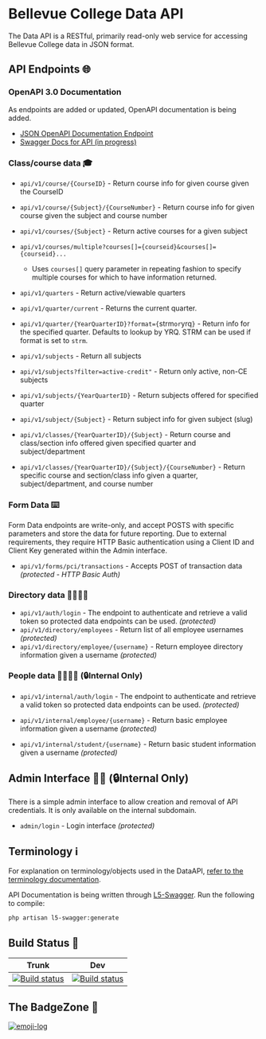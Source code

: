 # Bellevue College Data API

The Data API is a RESTful, primarily read-only web service for accessing Bellevue College data in JSON format.

## API Endpoints 🌐

### OpenAPI 3.0 Documentation
As endpoints are added or updated, OpenAPI documentation is being added.

- [JSON OpenAPI Documentation Endpoint](https://www2.bellevuecollege.edu/data/api/v1/docs/)
- [Swagger Docs for API (in progress)](https://www2.bellevuecollege.edu/data/documentation/)

### Class/course data 🎓

- `api/v1/course/{CourseID}` - Return course info for given course given the CourseID

- `api/v1/course/{Subject}/{CourseNumber}` - Return course info for given course given the subject and course number

- `api/v1/courses/{Subject}` - Return active courses for a given subject

- `api/v1/courses/multiple?courses[]={courseid}&courses[]={courseid}...`       
  - Uses `courses[]` query parameter in repeating fashion to specify multiple courses for which to have information returned.

- `api/v1/quarters` - Return active/viewable quarters

- `api/v1/quarter/current` - Returns the current quarter.
    
- `api/v1/quarter/{YearQuarterID}?format={`strm` or `yrq`}` - Return info for the specified quarter. Defaults to lookup by YRQ. STRM can be used if format is set to `strm`.

- `api/v1/subjects` - Return all subjects
- `api/v1/subjects?filter=active-credit"` - Return only active, non-CE subjects
- `api/v1/subjects/{YearQuarterID}` - Return subjects offered for specified quarter
- `api/v1/subject/{Subject}` - Return subject info for given subject (slug)

- `api/v1/classes/{YearQuarterID}/{Subject}` - Return course and class/section info offered given specified quarter and subject/department

- `api/v1/classes/{YearQuarterID}/{Subject}/{CourseNumber}` - Return specific course and section/class info given a quarter, subject/department, and course number

### Form Data ⌨️

Form Data endpoints are write-only, and accept POSTS with specific parameters and store the data for future reporting. Due to external requirements, they require HTTP Basic authentication using a Client ID and Client Key generated within the Admin interface.

- `api/v1/forms/pci/transactions` - Accepts POST of transaction data _(protected - HTTP Basic Auth)_

### Directory data 👩‍🎓👨‍🎓
- `api/v1/auth/login` - The endpoint to authenticate and retrieve a valid token so protected data endpoints can be used. _(protected)_
- `api/v1/directory/employees` - Return list of all employee usernames _(protected)_
- `api/v1/directory/employee/{username}` - Return employee directory information given a username _(protected)_


### People data 👩‍🎓👨‍🎓 (🔒Internal Only)

- `api/v1/internal/auth/login` - The endpoint to authenticate and retrieve a valid token so protected data endpoints can be used. _(protected)_

- `api/v1/internal/employee/{username}` - Return basic employee information given a username _(protected)_

- `api/v1/internal/student/{username}` - Return basic student information given a username _(protected)_

## Admin Interface 👩‍💻 (🔒Internal Only)

There is a simple admin interface to allow creation and removal of API credentials. 
It is only available on the internal subdomain.

* `admin/login` - Login interface _(protected)_


## Terminology ℹ️

For explanation on terminology/objects used in the DataAPI, [refer to the terminology documentation](terminology.md).

API Documentation is being written through [L5-Swagger](https://github.com/DarkaOnLine/L5-Swagger). Run the following to compile:
```bash
php artisan l5-swagger:generate 
```

## Build Status 🚀

| Trunk | Dev |
|---|---|
| [![Build status](https://dev.azure.com/bcintegration/data-api/_apis/build/status/data-api-master)](https://dev.azure.com/bcintegration/data-api/_build/latest?definitionId=20) | [![Build status](https://dev.azure.com/bcintegration/data-api/_apis/build/status/data-api-dev)](https://dev.azure.com/bcintegration/data-api/_build/latest?definitionId=19) |

## The BadgeZone 💫

[![emoji-log](https://cdn.rawgit.com/ahmadawais/stuff/ca97874/emoji-log/flat-round.svg)](https://github.com/ahmadawais/Emoji-Log/)

